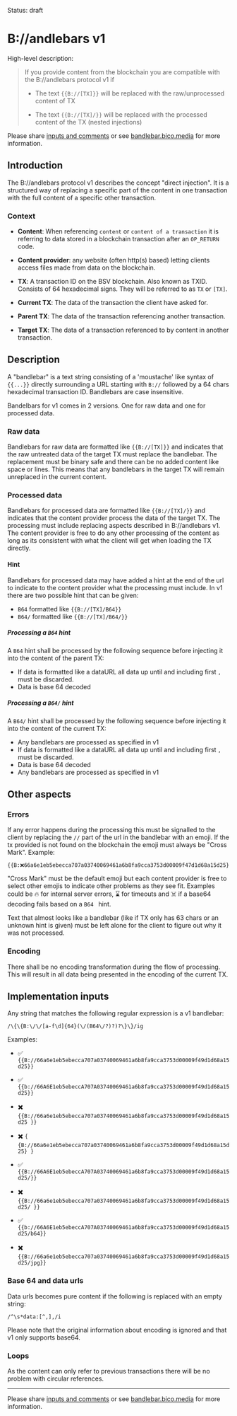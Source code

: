 Status: draft

# B://andlebars v1

High-level description:

> If you provide content from the blockchain you are compatible with the B://andlebars protocol v1 if
>
> - The text `{{B://[TX]}}` will be replaced with the raw/unprocessed content of TX
>
> - The text `{{B://[TX]/}}` will be replaced with the processed content of the TX (nested injections)

Please share [inputs and comments](https://github.com/bico-media/bandlebars/issues) or see [bandlebar.bico.media](//bandlebar.bico.media) for more information.



## Introduction

The B://andlebars protocol v1 describes the concept "direct injection". It is a structured way of replacing a specific part of the content in one transaction with the full content of a specific other transaction. 

### Context

- **Content**: When referencing `content` or `content of a transaction` it is referring to data stored in a blockchain transaction after an `OP_RETURN` code. 

- **Content provider**: any website (often http(s) based) letting clients access files made from data on the blockchain. 

- **TX**: A transaction ID on the BSV blockchain. Also known as TXID. Consists of 64 hexadecimal signs. They will be referred to as `TX` or `[TX]`.

- **Current TX**: The data of the transaction the client have asked for. 

- **Parent TX**: The data of the transaction referencing another transaction. 

- **Target TX**: The data of a transaction referenced to by content in another transaction. 



## Description

A "bandlebar" is a text string consisting of a 'moustache' like syntax of `{{...}}` directly surrounding a URL starting with `B://` followed by a 64 chars hexadecimal transaction ID. Bandlebars are case insensitive.

Bandelbars for v1 comes in 2 versions. One for raw data and one for processed data. 

### Raw data
Bandlebars for raw data are formatted like `{{B://[TX]}}` and indicates that the raw untreated data of the target TX must replace the bandlebar. The replacement must be binary safe and there can be no added content like space or lines. This means that any bandlebars in the target TX will remain unreplaced in the current content. 


### Processed data

Bandlebars for processed data are formatted like `{{B://[TX]/}}` and indicates that the content provider process the data of the target TX. The processing must include replacing aspects described in B://andlebars v1. The content provider is free to do any other processing of the content as long as its consistent with what the client will get when loading the TX directly. 


#### Hint

Bandlebars for processed data may have added a hint at the end of the url to indicate to the content provider what the processing must include.
In v1 there are two possible hint that can be given:
 
- `B64` formatted like `{{B://[TX]/B64}}` 
- `B64/` formatted like `{{B://[TX]/B64/}}`

##### Processing a `B64` hint
A `B64` hint shall be processed by the following sequence before injecting it into the content of the parent TX:

- If data is formatted like a dataURL all data up until and including first `,` must be discarded.
- Data is base 64 decoded

##### Processing a `B64/` hint
A `B64/` hint shall be processed by the following sequence before injecting it into the content of the current TX:

- Any bandlebars are processed as specified in v1
- If data is formatted like a dataURL all data up until and including first `,` must be discarded.
- Data is base 64 decoded
- Any bandlebars are processed as specified in v1


## Other aspects

### Errors

If any error happens during the processing this must be signalled to the client by replacing the `//` part of the url in the bandlebar with an emoji. If the tx provided is not found on the blockchain the emoji must always be "Cross Mark". Example:

	{{B:❌66a6e1eb5ebecca707a03740069461a6b8fa9cca3753d00009f47d1d68a15d25}}

"Cross Mark" must be the default emoji but each content provider is free to select other emojis to indicate other problems as they see fit. Examples could be 🔥 for internal server errors, ⌛ for timeouts and ☠️ if a base64 decoding fails based on a `B64 ` hint.

Text that almost looks like a bandlebar (like if TX only has 63 chars or an unknown hint is given) must be left alone for the client to figure out why it was not processed. 


### Encoding

There shall be no encoding transformation during the flow of processing. This will result in all data being presented in the encoding of the current TX. 


## Implementation inputs

Any string that matches the following regular expression is a v1 bandlebar:

    /\{\{B:\/\/[a-f\d]{64}(\/(B64\/?)?)?\}\}/ig 


Examples:

- ✅ `{{B://66a6e1eb5ebecca707a03740069461a6b8fa9cca3753d00009f49d1d68a15d25}}`

- ✅ `{{b://66A6E1eb5ebeccA707A03740069461a6b8fa9cca3753d00009f49d1d68a15d25}}`

- ✖️ `{{B://66a6e1eb5ebecca707a03740069461a6b8fa9cca3753d00009f49d1d68a15d25 }}`

- ✖️ `{ {B://66a6e1eb5ebecca707a03740069461a6b8fa9cca3753d00009f49d1d68a15d25} }`

- ✅ `{{B://66A6E1eb5ebeccA707A03740069461a6b8fa9cca3753d00009f49d1d68a15d25/}}`

- ✖️ `{{B://66a6e1eb5ebecca707a03740069461a6b8fa9cca3753d00009f49d1d68a15d25/ }}` 

- ✅ `{{b://66A6E1eb5ebeccA707A03740069461a6b8fa9cca3753d00009f49d1d68a15d25/b64}}`

- ✖️ `{{B://66a6e1eb5ebecca707a03740069461a6b8fa9cca3753d00009f49d1d68a15d25/jpg}}` 


### Base 64 and data urls

Data urls becomes pure content if the following is replaced with an empty string:

    /^\s*data:[^,],/i
    
Please note that the original information about encoding is ignored and that v1 only supports base64. 
    
### Loops 

As the content can only refer to previous transactions there will be no problem with circular references. 


----

Please share [inputs and comments](https://github.com/bico-media/bandlebars/issues) or see [bandlebar.bico.media](//bandlebar.bico.media) for more information.
